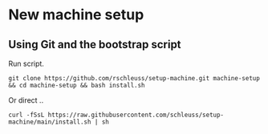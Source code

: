 # New machine setup 

## Using Git and the bootstrap script

Run script.

```
git clone https://github.com/rschleuss/setup-machine.git machine-setup && cd machine-setup && bash install.sh
```

Or direct ..

```
curl -fSsL https://raw.githubusercontent.com/schleuss/setup-machine/main/install.sh | sh
```